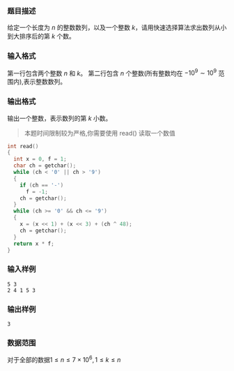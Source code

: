 ### 题目描述
给定一个长度为 $n$ 的整数数列，以及一个整数 $k$，请用快速选择算法求出数列从小到大排序后的第 $k$ 个数。
### 输入格式
第一行包含两个整数 $n$ 和 $k$。
第二行包含 $n$ 个整数(所有整数均在 $-10^9 \sim 10^9$ 范围内),表示整数数列。
### 输出格式
输出一个整数，表示数列的第 $k$ 小数。

> 本题时间限制较为严格,你需要使用 read() 读取一个数值

```cpp
int read()
{
  int x = 0, f = 1;
  char ch = getchar();
  while (ch < '0' || ch > '9')
  {
    if (ch == '-')
      f = -1;
    ch = getchar();
  }
  while (ch >= '0' && ch <= '9')
  {
    x = (x << 1) + (x << 3) + (ch ^ 48);
    ch = getchar();
  }
  return x * f;
}
```
### 输入样例
```
5 3
2 4 1 5 3
```
### 输出样例
```
3
```
### 数据范围
对于全部的数据$1 \leq n \leq 7 \times 10^6,1 \leq k \leq n$